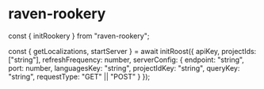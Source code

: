 # raven-rookery
 
const { initRookery } from "raven-rookery";

const { getLocalizations, startServer } = await initRoost({
  apiKey,
  projectIds: ["string"],
  refreshFrequency: number,
  serverConfig: {
    endpoint: "string",
    port: number,
    languagesKey: "string",
    projectIdKey: "string",
    queryKey: "string",
    requestType: "GET" || "POST"
  }
});
